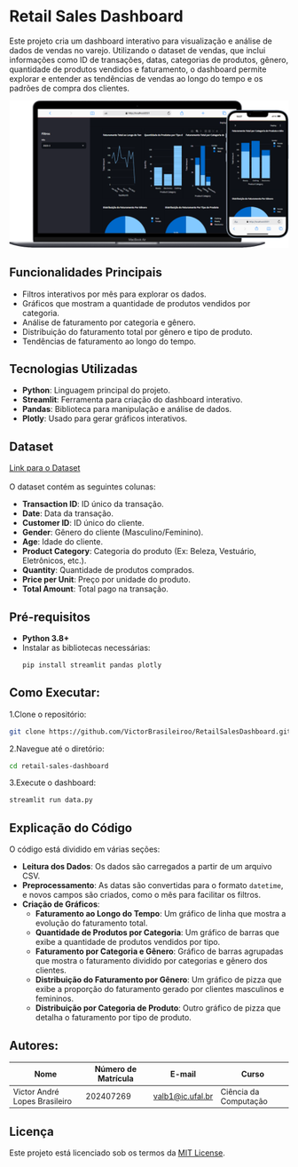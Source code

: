 # **Retail Sales Dashboard**

Este projeto cria um dashboard interativo para visualização e análise de dados de vendas no varejo. Utilizando o dataset de vendas, que inclui informações como ID de transações, datas, categorias de produtos, gênero, quantidade de produtos vendidos e faturamento, o dashboard permite explorar e entender as tendências de vendas ao longo do tempo e os padrões de compra dos clientes. 

<img src="Group 12.png" alt="">

## **Funcionalidades Principais**
- Filtros interativos por mês para explorar os dados.
- Gráficos que mostram a quantidade de produtos vendidos por categoria.
- Análise de faturamento por categoria e gênero.
- Distribuição do faturamento total por gênero e tipo de produto.
- Tendências de faturamento ao longo do tempo.

## **Tecnologias Utilizadas**
- **Python**: Linguagem principal do projeto.
- **Streamlit**: Ferramenta para criação do dashboard interativo.
- **Pandas**: Biblioteca para manipulação e análise de dados.
- **Plotly**: Usado para gerar gráficos interativos.
  
## **Dataset**
<a href='https://www.kaggle.com/datasets/mohammadtalib786/retail-sales-dataset'>Link para o Dataset</a><br><br>
O dataset contém as seguintes colunas:
- **Transaction ID**: ID único da transação.
- **Date**: Data da transação.
- **Customer ID**: ID único do cliente.
- **Gender**: Gênero do cliente (Masculino/Feminino).
- **Age**: Idade do cliente.
- **Product Category**: Categoria do produto (Ex: Beleza, Vestuário, Eletrônicos, etc.).
- **Quantity**: Quantidade de produtos comprados.
- **Price per Unit**: Preço por unidade do produto.
- **Total Amount**: Total pago na transação.

## **Pré-requisitos**
- **Python 3.8+**
- Instalar as bibliotecas necessárias:
  ```bash
  pip install streamlit pandas plotly
  ```

## Como Executar:
1.Clone o repositório:
  ```bash
  git clone https://github.com/VictorBrasileiroo/RetailSalesDashboard.git
  ```
2.Navegue até o diretório:
  ```bash
  cd retail-sales-dashboard
  ```
3.Execute o dashboard:
  ```bash
  streamlit run data.py
  ```

## **Explicação do Código**
O código está dividido em várias seções:

- **Leitura dos Dados**: Os dados são carregados a partir de um arquivo CSV.
- **Preprocessamento**: As datas são convertidas para o formato `datetime`, e novos campos são criados, como o mês para facilitar os filtros.
- **Criação de Gráficos**:
  - **Faturamento ao Longo do Tempo**: Um gráfico de linha que mostra a evolução do faturamento total.
  - **Quantidade de Produtos por Categoria**: Um gráfico de barras que exibe a quantidade de produtos vendidos por tipo.
  - **Faturamento por Categoria e Gênero**: Gráfico de barras agrupadas que mostra o faturamento dividido por categorias e gênero dos clientes.
  - **Distribuição do Faturamento por Gênero**: Um gráfico de pizza que exibe a proporção do faturamento gerado por clientes masculinos e femininos.
  - **Distribuição por Categoria de Produto**: Outro gráfico de pizza que detalha o faturamento por tipo de produto.

## Autores:
| Nome                                   | Número de Matrícula | E-mail                  | Curso               |
|----------------------------------------|---------------------|-------------------------|---------------------|
| Victor André Lopes Brasileiro          | 202407269           | valb1@ic.ufal.br       | Ciência da Computação |

## **Licença**
Este projeto está licenciado sob os termos da [MIT License](LICENSE).
